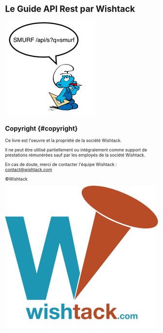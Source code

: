 # Le Guide API Rest par Wishtack

![Stop Smurfing APIs](.gitbook/assets/smurf-api.png)

## Copyright {#copyright}

Ce livre est l'oeuvre et la propriété de la société Wishtack.

Il ne peut être utilisé partiellement ou intégralement comme support de prestations rémunérées sauf par les employés de la société Wishtack.

En cas de doute, merci de contacter l'équipe Wishtack : [contact@wishtack.com](mailto:contact@wishtack.com)​

©Wishtack

![](.gitbook/assets/wishtack-logo-with-text.png)

